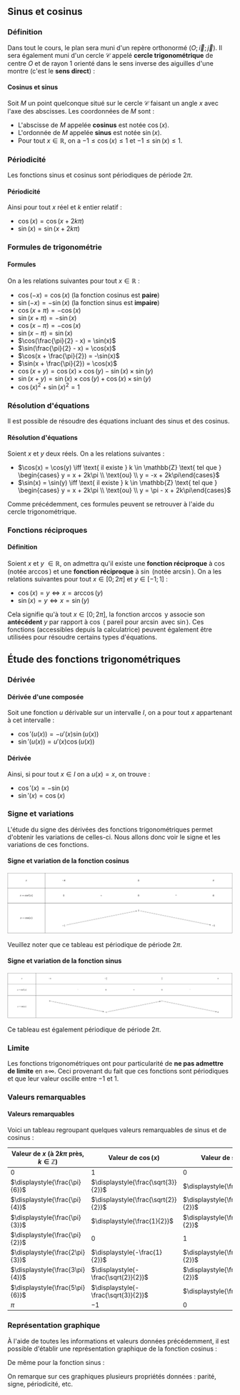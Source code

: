 ## Sinus et cosinus

### Définition

Dans tout le cours, le plan sera muni d'un repère orthonormé $(O; \overrightarrow{i}; \overrightarrow{j})$. Il sera
également muni d'un cercle $\mathcal{C}$ appelé **cercle trigonométrique** de centre $O$ et de rayon $1$ orienté dans le
sens inverse des aiguilles d'une montre (c'est le **sens direct**) :

<representation geogebra-id="t52gsb2h"></representation>

<bubble variant="formula">

#### Cosinus et sinus

Soit $M$ un point quelconque situé sur le cercle $\mathcal{C}$ faisant un angle $x$ avec l'axe des abscisses. Les
coordonnées de $M$ sont :

* L'abscisse de $M$ appelée **cosinus** est notée $\cos(x)$.
* L'ordonnée de $M$ appelée **sinus** est notée $\sin(x)$.
* Pour tout $x \in \mathbb{R}$, on a $-1 \leq \cos(x) \leq 1$ et $-1 \leq \sin(x) \leq 1$.

</bubble>

### Périodicité

Les fonctions sinus et cosinus sont périodiques de période $2\pi$.

<bubble variant="formula">

#### Périodicité

Ainsi pour tout $x$ réel et $k$ entier relatif :

* $\cos(x) = \cos(x + 2k\pi)$
* $\sin(x) = \sin(x + 2k\pi)$

</bubble>

### Formules de trigonométrie

<bubble variant="formula">

#### Formules

On a les relations suivantes pour tout $x \in \mathbb{R}$ :

* $\cos(-x) = \cos(x)$ (la fonction cosinus est **paire**)
* $\sin(-x) = -\sin(x)$ (la fonction sinus est **impaire**)
* $\cos(x + \pi) = -\cos(x)$
* $\sin(x + \pi) = -\sin(x)$
* $\cos(x - \pi) = -\cos(x)$
* $\sin(x - \pi) = \sin(x)$
* $\cos(\frac{\pi}{2} - x) = \sin(x)$
* $\sin(\frac{\pi}{2} - x) = \cos(x)$
* $\cos(x + \frac{\pi}{2}) = -\sin(x)$
* $\sin(x + \frac{\pi}{2}) = \cos(x)$
* $\cos(x + y) = \cos(x) \times \cos(y) - \sin(x) \times \sin(y)$
* $\sin(x + y) = \sin(x) \times \cos(y) + \cos(x) \times \sin(y)$
* $\cos(x)^2 + \sin(x)^2 = 1$

</bubble>

### Résolution d'équations

Il est possible de résoudre des équations incluant des sinus et des cosinus.

<bubble variant="formula">

#### Résolution d'équations

Soient $x$ et $y$ deux réels. On a les relations suivantes :

* $\cos(x) = \cos(y) \iff \text{ il existe } k \in \mathbb{Z} \text{ tel que } \begin{cases} y = x + 2k\pi \\ \text{ou}
  \\ y = -x + 2k\pi\end{cases}$
* $\sin(x) = \sin(y) \iff \text{ il existe } k \in \mathbb{Z} \text{ tel que } \begin{cases} y = x + 2k\pi \\ \text{ou}
  \\ y = \pi - x + 2k\pi\end{cases}$

</bubble>

Comme précédemment, ces formules peuvent se retrouver à l'aide du cercle trigonométrique.

### Fonctions réciproques

<bubble variant="formula">

#### Définition

Soient $x$ et $y$ $\in \mathbb{R}$, on admettra qu'il existe une **fonction réciproque** à $\cos$ (notée $\arccos$) et
une **fonction réciproque** à $\sin$ (notée $\arcsin$). On a les relations suivantes pour tout $x \in [0; 2\pi]$ et $y
\in [-1; 1]$ :

* $\cos(x) = y \iff x = \arccos(y)$
* $\sin(x) = y \iff x = \sin(y)$

</bubble>

Cela signifie qu'à tout $x \in [0; 2\pi]$, la fonction $\arccos$ y associe son **antécédent** $y$ par rapport à $\cos$ (
pareil pour $\arcsin$ avec $\sin$). Ces fonctions (accessibles depuis la calculatrice) peuvent également être utilisées
pour résoudre certains types d'équations.

## Étude des fonctions trigonométriques

### Dérivée

<bubble variant="formula">

#### Dérivée d'une composée

Soit une fonction $u$ dérivable sur un intervalle $I$, on a pour tout $x$ appartenant à cet intervalle :

* $\cos'(u(x)) = -u'(x)\sin(u(x))$
* $\sin'(u(x)) = u'(x)\cos(u(x))$

</bubble>

<bubble variant="formula">

#### Dérivée

Ainsi, si pour tout $x \in I$ on a $u(x) = x$, on trouve :

* $\cos'(x) = -\sin(x)$
* $\sin'(x) = \cos(x)$

</bubble>

### Signe et variations

L'étude du signe des dérivées des fonctions trigonométriques permet d'obtenir les variations de celles-ci. Nous allons
donc voir le signe et les variations de ces fonctions.

<bubble variant="formula">

#### Signe et variation de la fonction cosinus

![Tableau de variations de la fonction cosinus](/img/lessons/terminale/fonctions-trigonometriques/variations-cos.svg)

Veuillez noter que ce tableau est périodique de période $2\pi$.

</bubble>

<bubble variant="formula">

#### Signe et variation de la fonction sinus

![Tableau de variations de la fonction sinus](/img/lessons/terminale/fonctions-trigonometriques/variations-sin.svg)

Ce tableau est également périodique de période $2\pi$.

</bubble>

### Limite

Les fonctions trigonométriques ont pour particularité de **ne pas admettre de limite** en $\pm\infty$. Ceci provenant du
fait que ces fonctions sont périodiques et que leur valeur oscille entre $-1$ et $1$.

### Valeurs remarquables

<bubble variant="formula">

#### Valeurs remarquables

Voici un tableau regroupant quelques valeurs remarquables de sinus et de cosinus :

| Valeur de $x$ (à $2k\pi$ près, $k \in \mathbb{Z}$) | Valeur de $\cos(x)$                  | Valeur de $\sin(x)$                 |
| -------------------------------------------------- | ------------------------------------ | ----------------------------------- |
| $0$                                                | $1$                                  | $0$                                 |
| $\displaystyle{\frac{\pi}{6}}$                     | $\displaystyle{\frac{\sqrt{3}}{2}}$  | $\displaystyle{\frac{1}{2}}$        |
| $\displaystyle{\frac{\pi}{4}}$                     | $\displaystyle{\frac{\sqrt{2}}{2}}$  | $\displaystyle{\frac{\sqrt{2}}{2}}$ |
| $\displaystyle{\frac{\pi}{3}}$                     | $\displaystyle{\frac{1}{2}}$         | $\displaystyle{\frac{\sqrt{3}}{2}}$ |
| $\displaystyle{\frac{\pi}{2}}$                     | $0$                                  | $1$                                 |
| $\displaystyle{\frac{2\pi}{3}}$                    | $\displaystyle{-\frac{1}{2}}$        | $\displaystyle{\frac{\sqrt{3}}{2}}$ |
| $\displaystyle{\frac{3\pi}{4}}$                    | $\displaystyle{-\frac{\sqrt{2}}{2}}$ | $\displaystyle{\frac{\sqrt{2}}{2}}$ |
| $\displaystyle{\frac{5\pi}{6}}$                    | $\displaystyle{-\frac{\sqrt{3}}{2}}$ | $\displaystyle{\frac{1}{2}}$        |
| $\pi$                                              | $-1$                                 | $0$                                 |

</bubble>

### Représentation graphique

À l'aide de toutes les informations et valeurs données précédemment, il est possible d'établir une représentation
graphique de la fonction cosinus :

<representation geogebra-id="zhwqmkjd"></representation>

De même pour la fonction sinus :

<representation geogebra-id="gkpmaugu"></representation>

On remarque sur ces graphiques plusieurs propriétés données : parité, signe, périodicité, etc.
